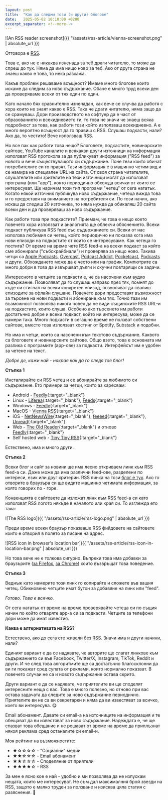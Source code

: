 ```yaml
---
layout: post
title:  "Как да следим този (и други) блогове"
date:   2025-05-02 10:10:00 +0200
excerpt_separator: <!--more-->
---
```


![An RSS reader screenshot]({{ "/assets/rss-article/vienna-screenshot.png" | absolute_url }})

Отговора е [RSS](https://en.wikipedia.org/wiki/RSS).

Това е, ако не е никаква изненада за теб драги читателю, то може да спреш до тук. Няма да има нищо ново за теб. Ако от друга страна не знаеш какво е това, то нека разкажа.

<!--more-->

Какъв проблем решаваме всъщност? Имаме много блогове които искаме да следим за ново съдържание. Обаче е много труд всеки ден да проверяваме всеки от тях един по един.

Като начало бях сравнително изненадан, как вече се случва да работя с хора които не знаят какво е RSS. Така че драги читателю, няма защо да се срамуваш. Дори производството на софтуер да е част от образованието и всекидневието ти, то това не значи че знаеш всяка подробност за това, как работи този който използваш всекидневно. А е много вероятно всъщност да го правиш с RSS. Слушаш подкасти, нали? Ако да, то честито! Вече използваш RSS.

Но все пак как работи това нещо? Блоговете, подкастите, новинарските сайтове, YouTube каналите и всякакви други източници на информация използват RSS протокола за да публикуват информация ("RSS feed") за новото и вече съществуващото си съдържание. Поне тези които обичат потребителите си го правят. Тази информация е в машинно четим вид и се намира на специален URL на сайта. От своя страна читателите, слушателите или зрителите на тези източници могат да използват програма (или "арр"), която периодично обхожда всички от които се интересуват. Ще наричам този тип програми "четец" от сега нататък. Когато някой източник публикува ново съдържание, четеца вижда това и го предоставя на вниманието на потребителя си. По този начин, ако искаш да следиш 20 източника, то няма нужда да обикаляш 20 сайта всеки ден и да проверяваш за ново съдържание.

Как работи това при подкастите? Приемам, че това е нещо което повечето хора използват и аналогията ще облекчи обяснението. Всеки подкаст публикува RSS feed със съдържанието си. Всеки от нас използва любимия си четец, който периодично ни показва кога има нови епизоди на подкастите от които се интересуваме. Как четеца го постига? От време на време чете RSS feed-а на всеки подкаст за който сме абонирали ("събскрайбнали") и проверява за нещо ново. Такива четци са [Apple Podcasts](https://en.wikipedia.org/wiki/Apple_Podcasts), [Overcast](https://overcast.fm/), [Podcast Addict](https://podcastaddict.com/), [Pocketcast](https://pocketcasts.com/), [Podcasts](https://apps.gnome.org/Podcasts/) и други. Обхождането може да е често или на график. Компютрите са много добри в това да извършват дълги и скучни повтарящи се задачи.

Интересното в четците за подкасти е, че са насочени към аудио съдържание. Позволяват да го слушаш направо през тях, помнят до къде си стигнал на всеки конкретен епизод, позволяват да свалиш епизодите за офлайн слушане. Повечето дори предоставят възможност за търсене на нови подкасти и абониране към тях. Точно тази им възможност позволява никога човек да не види същинските RSS URL-и на подкастите, които слуша. Особено ако търсенето им работи достатъчно добре и всеки подкаст, който ни интересува, може да се намери така. Много подкасти в сегашно време не ползват собствени сайтове, вместо това използват хостинг от Spotify, Substack и подобни.

Но има и четци, които са насочени към текстово съдържание. Каквото са блоговете и новинарските сайтове. Общо взето, това е основната им разлика с програмите (арр-ове) за подкасти. Интерфейсът им е удобен за четене на текст.

_Добре де, кажи най - накрая как да го следя тоя блог!_

**Стъпка 1**

Инсталирайте си RSS четец и се абонирайте за любимото си съдържание. Ето примери за четци, които аз харесвам:

* Android - [Feedly](https://play.google.com/store/apps/details?id=com.devhd.feedly&hl=en-US){:target="_blank"}
* Linux - [Liferea](https://lzone.de/liferea/){:target="_blank"}, [Feeds](https://gfeeds.gabmus.org/){:target="_blank"}
* Windows - [Feedly](https://feedly.com/){:target="_blank"}
* MacOS - [Vienna RSS](https://www.vienna-rss.com/){:target="_blank"}
* iOS - [NetNewsWire](https://netnewswire.com/){:target="_blank"}, [feeeed](https://feeeed.nateparrott.com/){:target="_blank"}, [Unread](https://www.goldenhillsoftware.com/unread/){:target="_blank"}
* Web - [The Old Reader](https://www.theoldreader.com/en/){:target="_blank"} и отново [Feedly](https://feedly.com/){:target="_blank"}
* Self hosted web - [Tiny Tiny RSS](https://tt-rss.org/){:target="_blank"}

Естествено, има и много други.

**Стъпка 2**

Всеки блог и сайт за новини ще има лесно откриваем линк към RSS feed-а си. Даже може да има различни feed-ове, разделени по интереси, език или друг критерии. RSS линка на този [блог е тук](/feed.xml). Ако го отворите в браузъра си ще видите машинно четимата информация, за която говорих по - горе.

Конвенцията е сайтовете да изложат линк към RSS feed-a си като използват RSS логото някъде в началото или края си. То изглежда ето така:

![The RSS logo]({{ "/assets/rss-article/rss-logo.png" | absolute_url }})

Преди време всеки браузър показваше RSS фийдовете на сайтовете които е отворил в полето за писане на адрес.

![RSS icon in browser's location bar]({{ "/assets/rss-article/rss-icon-in-location-bar.png" | absolute_url }})

Но това вече не е толкова сигурно. Въпреки това има добавки за браузърите ([за Firefox](https://addons.mozilla.org/en-US/firefox/addon/awesome-rss/), [за Chrome](https://chromewebstore.google.com/detail/rss-subscription-extensio/nlbjncdgjeocebhnmkbbbdekmmmcbfjd?pli=1)) които възвръщат това поведение.

**Стъпка 3**

Веднъж като намерите този линк го копирайте и сложете във вашия четец. Обикновено четците имат бутон за добавяне на линк или "feed".

_Готово. Това е всичко._

От сега нататък от време на време проверявайте четеца си по същия начин по който отваряте арр-а си за подкасти. Четците за телефони дори може да имат известия.

__Каква е алтернативата на RSS?__

Естествено, ако до сега сте живели без RSS. Значи има и други начини, нали?

Единият вариант е да се надявате, че авторите ще слагат линкове към съдържанието си във Facebook, Twitter/X, Instagram, TikTok, Reddit и други. И че след това алгоритмите ще са достатъчно благосклонни да ви ги покажат сред супата от реклами, които нормално показват. В повечето случаи не са и новото съдържание остава скрито.

Други вариант е да се надявате, че приятелите ви ще споделят интересните неща с вас. Това е много полезно, но отново при вас остава задачата да следите за ново съдържание периодично. Приятелите ви не са ви секретарки и няма да ви известяват за всичко, което ви интересува. 😋

Email абонамент. Давате си email-а на източниците на информация и те обещават да ви известяват за ново съдържание. Надеждата е, че ще спазват това обещание и не решават от време на време да приплъзнат някоя реклама сред останалите си email-и.

Моя рейтинг на възможностите:

* ★☆☆☆☆ - "Социални" медии
* ★★☆☆☆ - Email абонамент
* ★★☆☆☆ - Споделяние от приятели
* ★★★★☆ - RSS

За мен е ясно кое е най - удобно и ми позволява да не изпускам нещата, които ме интересуват. Не съм дал максималния брой звезди на RSS, защото е малко труден за ползване и изисква цяла статия с разяснения. 🫣
